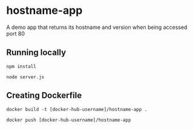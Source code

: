 # hostname-app

A demo app that returns its hostname and version when being accessed port 80

## Running locally

`npm install`

`node server.js`

## Creating Dockerfile
`docker build -t [docker-hub-username]/hostname-app .`

`docker push [docker-hub-username]/hostname-app`